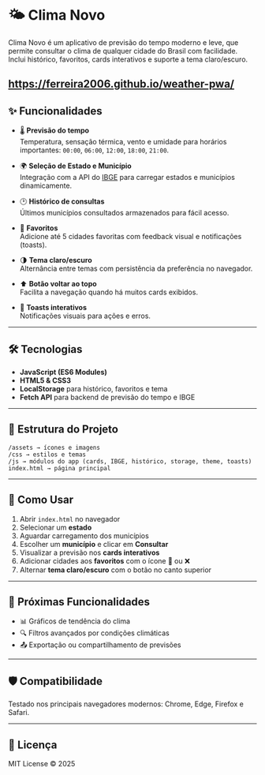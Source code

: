 # 🌤 Clima Novo

Clima Novo é um aplicativo de previsão do tempo moderno e leve, que permite consultar o clima de qualquer cidade do Brasil com facilidade.  
Inclui histórico, favoritos, cards interativos e suporte a tema claro/escuro.

https://ferreira2006.github.io/weather-pwa/
---

## ✨ Funcionalidades

- 🌡 **Previsão do tempo**  
  Temperatura, sensação térmica, vento e umidade para horários importantes: `00:00`, `06:00`, `12:00`, `18:00`, `21:00`.

- 🌍 **Seleção de Estado e Município**  
  Integração com a API do [IBGE](https://servicodados.ibge.gov.br) para carregar estados e municípios dinamicamente.

- 🕑 **Histórico de consultas**  
  Últimos municípios consultados armazenados para fácil acesso.

- 📌 **Favoritos**  
  Adicione até 5 cidades favoritas com feedback visual e notificações (toasts).

- 🌗 **Tema claro/escuro**  
  Alternância entre temas com persistência da preferência no navegador.

- ⬆️ **Botão voltar ao topo**  
  Facilita a navegação quando há muitos cards exibidos.

- 🔔 **Toasts interativos**  
  Notificações visuais para ações e erros.

---

## 🛠 Tecnologias

- **JavaScript (ES6 Modules)**  
- **HTML5 & CSS3**  
- **LocalStorage** para histórico, favoritos e tema  
- **Fetch API** para backend de previsão do tempo e IBGE

---

## 📁 Estrutura do Projeto
```
/assets → ícones e imagens
/css → estilos e temas
/js → módulos do app (cards, IBGE, histórico, storage, theme, toasts)
index.html → página principal

```


---

## 🚀 Como Usar

1. Abrir `index.html` no navegador  
2. Selecionar um **estado**  
3. Aguardar carregamento dos municípios  
4. Escolher um **município** e clicar em **Consultar**  
5. Visualizar a previsão nos **cards interativos**  
6. Adicionar cidades aos **favoritos** com o ícone 📌 ou ❌  
7. Alternar **tema claro/escuro** com o botão no canto superior  

---

## 📝 Próximas Funcionalidades

- 📊 Gráficos de tendência do clima  
- 🔍 Filtros avançados por condições climáticas  
- 📤 Exportação ou compartilhamento de previsões  

---

## 🛡 Compatibilidade

Testado nos principais navegadores modernos: Chrome, Edge, Firefox e Safari.

---

## 📄 Licença

MIT License © 2025
